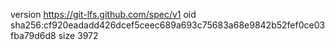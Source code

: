 version https://git-lfs.github.com/spec/v1
oid sha256:cf920eadadd426dcef5ceec689a693c75683a68e9842b52fef0ce03fba79d6d8
size 3972
